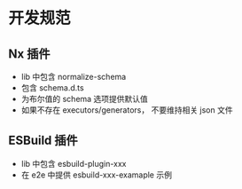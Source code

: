 # 开发规范

## Nx 插件

- lib 中包含 normalize-schema
- 包含 schema.d.ts
- 为布尔值的 schema 选项提供默认值
- 如果不存在 executors/generators， 不要维持相关 json 文件

## ESBuild 插件

- lib 中包含 esbuild-plugin-xxx
- 在 e2e 中提供 esbuild-xxx-examaple 示例
